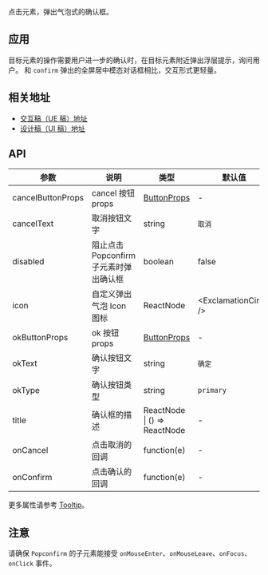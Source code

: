 点击元素，弹出气泡式的确认框。
## 应用
目标元素的操作需要用户进一步的确认时，在目标元素附近弹出浮层提示，询问用户。
和 `confirm` 弹出的全屏居中模态对话框相比，交互形式更轻量。
## 相关地址
- [交互稿（UE 稿）地址](http://192.168.1.90/%E5%8D%97%E8%AE%AF%E7%BB%84%E4%BB%B6%E8%AE%BE%E8%AE%A1%E7%A8%BF/V3/ECRP%E7%BB%84%E4%BB%B6%E5%BA%93/ECRP%E7%BB%84%E4%BB%B6-UE/#g=1&p=%E6%B0%94%E6%B3%A1%E7%A1%AE%E8%AE%A4%E6%A1%86)
- [设计稿（UI 稿）地址](http://192.168.1.90/%E5%8D%97%E8%AE%AF%E7%BB%84%E4%BB%B6%E8%AE%BE%E8%AE%A1%E7%A8%BF/V3/ECRP%E7%BB%84%E4%BB%B6%E5%BA%93/ECRP%E7%BB%84%E4%BB%B6-UI/#p31)
## API
| 参数 | 说明 | 类型 | 默认值 |
| --- | --- | --- | --- |
| cancelButtonProps | cancel 按钮 props | [ButtonProps](/components/button/#API) | - |
| cancelText | 取消按钮文字 | string | `取消` |
| disabled | 阻止点击 Popconfirm 子元素时弹出确认框 | boolean | false |
| icon | 自定义弹出气泡 Icon 图标 | ReactNode | &lt;ExclamationCircle /> |
| okButtonProps | ok 按钮 props | [ButtonProps](/components/button/#API) | - |
| okText | 确认按钮文字 | string | `确定` |
| okType | 确认按钮类型 | string | `primary` |
| title | 确认框的描述 | ReactNode \| () => ReactNode | - |
| onCancel | 点击取消的回调 | function(e) | - |
| onConfirm | 点击确认的回调 | function(e) | - |
更多属性请参考 [Tooltip](/components/tooltip/#API)。
## 注意
请确保 `Popconfirm` 的子元素能接受 `onMouseEnter`、`onMouseLeave`、`onFocus`、`onClick` 事件。
